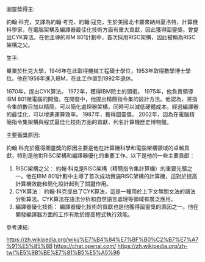 圖靈獎得主:

  約翰·科克，又譯為約翰·考克、約翰·寇克，生於美國北卡羅來納州夏洛特，計算機科學家，在電腦架構及編譯器最佳化技術方面有重大貢獻，因此獲得圖靈獎。曾提出CYK算法。在他主導的IBM 801計劃中，首次採用RISC架構，因此被稱為RISC架構之父。

生平:

  畢業於杜克大學，1946年在此取得機械工程碩士學位，1953年取得數學博士學位。他在1956年進入IBM，在此工作直到1992年退休。

  1970年，提出CYK算法。
  1972年，獲得IBM院士的頭銜。
  1975年，他負責領導IBM 801微電腦的開發。在開發中，他提出精簡指令集的設計方法。他認為，將指令集的數目加以精簡，可以簡化處理器架構，同時可以減低硬體成本。經過編譯器的最佳化，可以增進運算效率。
  1987年，獲得圖靈獎。
  2002年，因為在電腦精簡指令集架構與程式最佳化技術方面的貢獻，列名計算機歷史博物館。

主要獲獎原因:

  約翰·科克於獲得圖靈獎的原因主要是他在計算機科學和電腦架構領域的卓越貢獻，特別是他對RISC架構和編譯器優化的重要工作。以下是他的一些主要貢獻：

  1. RISC架構之父： 約翰·科克是RISC架構（精簡指令集計算機）的重要先驅之一。他在IBM 801計劃中主導了首次成功實施RISC架構的計算機，這對於提高計算機效能和簡化設計起到了關鍵作用。
  2. CYK算法： 約翰·科克提出了CYK算法，這是一種用於上下文無關文法的語法分析算法。CYK算法在語法分析和自然語言處理等領域有廣泛應用。
  3. 編譯器優化技術： 編譯器優化技術的貢獻也是他獲得圖靈獎的原因之一。他在開發編譯器方面的工作有助於提高程式執行效能。

參考連結:

  https://zh.wikipedia.org/wiki/%E7%B4%84%E7%BF%B0%C2%B7%E7%A7%91%E5%85%8B
  https://chat.openai.com/
  https://zh.wikipedia.org/zh-tw/%E5%9B%BE%E7%81%B5%E5%A5%96
